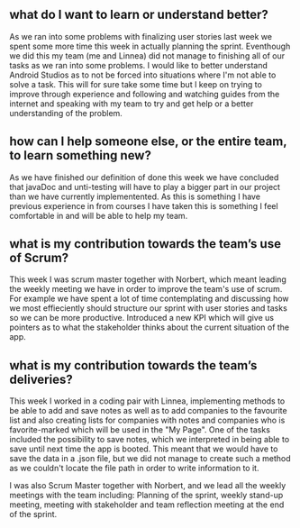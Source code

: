 ## what do I want to learn or understand better?

As we ran into some problems with finalizing user stories last week we spent some more time this week in actually planning the sprint. Eventhough we did this my team (me and Linnea) did
not manage to finishing all of our tasks as we ran into some problems. I would like to better understand Android Studios as to not be forced into situations where I'm not able to solve a task.
This will for sure take some time but I keep on trying to improve through experience and following and watching guides from the internet and speaking with my team to try and get help or a better understanding of the problem.


## how can I help someone else, or the entire team, to learn something new?

As we have finished our definition of done this week we have concluded that javaDoc and unti-testing will have to play a bigger part in our project
than we have currently implementented. As this is something I have previous experience in from courses I have taken this is something I feel comfortable in and will be able to help my team.

## what is my contribution towards the team’s use of Scrum?

This week I was scrum master together with Norbert, which meant leading the weekly meeting we have in order to improve the team's use of scrum.
For example we have spent a lot of time contemplating and discussing how we most effieciently should structure our sprint with user stories and tasks so we can be more productive.
Introduced a new KPI which will give us pointers as to what the stakeholder thinks about the current situation of the app. 


## what is my contribution towards the team’s deliveries?

This week I worked in a coding pair with Linnea, implementing methods to be able to add and save notes as well as to add companies to the favourite list and also creating lists for companies with notes and companies who is favorite-marked
which will be used in the "My Page". One of the tasks included the possibility to save notes, which we interpreted in being able to save until next time the app is booted. This meant that we would have to save the data in a .json file, but we did not manage
to create such a method as we couldn't locate the file path in order to write information to it.

I was also Scrum Master together with Norbert, and we lead all the weekly meetings with the team including: Planning of the sprint, weekly stand-up meeting, meeting with stakeholder and team reflection meeting at the end of the sprint.


